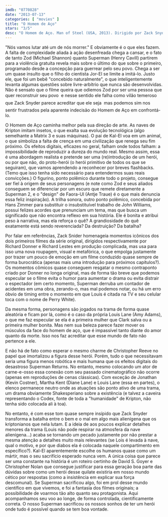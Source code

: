 ```yaml
---
imdb: "0770828"
date: "2013-07-13"
categories: [ "movies" ]
title: "O Homem de Aço"
stars: "3/5"
desc: "O Homem de Aço. Man of Steel (USA, 2013). Dirigido por Zack Snyder. Escrito por David S. Goyer, David S. Goyer, Christopher Nolan, Jerry Siegel, Joe Shuster. Com Henry Cavill, Amy Adams, Michael Shannon, Diane Lane, Russell Crowe, Antje Traue, Harry Lennix, Richard Schiff, Christopher Meloni."
---
```

"Nós vamos lutar até um de nós morrer." E obviamente é o que eles fazem. A falta de complexidade aliada à ação desenfreada chega a cansar, e o fato de tanto Zod (Michael Shannon) quanto Superman (Henry Cavill) partirem para a violência gratuita revela mais sobre o último do que sobre o primeiro, programado desde a concepção para guerrear pelo seu povo. Chega a ser um quase insulto que o filho do cientista Jor-El se limite a imitá-lo. Justo ele, que foi um bebê "concebido naturalmente", o que inteligentemente levanta algumas questões sobre livre-arbítrio que nunca são desenvolvidas. Não é sensato que o filme queira que odiemos Zod por ser uma pessoa que quer reconstruir seu povo  e nesse sentido ele falha como vilão temeroso que Zack Snyder parece acreditar que ele seja  mas podemos sim nos sentir frustrados pela aparente indecisão do Homem de Aço em confrontá-lo.

O Homem de Aço caminha melhor pela sua direção de arte. As naves de Kripton imitam insetos, o que exalta sua evolução tecnológica (algo semelhante a Matrix 3 e suas máquinas). O pai de Kal-El voa em um animal, o que simboliza a falta de crença em uma civilização que renega seu fim próximo. Os efeitos digitais, eficazes no geral, falham onde todos falham: a impossibilidade de reproduzir a dureza do mundo real. Mesmo assim, essa é uma abordagem realista e pretende ser uma (re)introdução de um herói, ou por que não, do proto-herói (o herói primitivo de todos os que se seguiram), que vamos aprendendo a reconhecer por breves flashbacks. (Temo que isso tenha sido necessário para entendermos suas reais convicções.) O figurino, ponto polêmico durante todo o projeto, consegue ser fiel à origem de seus personagens (e note como Zod e seus aliados conseguem se diferenciar por um escuro que remete diretamente a Superman 2, e o "design" de Faora-Ul (Antje Traue) é o que mais denuncia essa feliz inspiração). A trilha sonora, outro ponto polêmico, concebida por Hans Zimmer para substituir o insubstituível trabalho de John Williams, possui felizes acordes que prenunciam um tema, mas que busca um significado que não encontra reflexo em sua história. Ele é bonita e atribui peso à narrativa, mas ela reforça o quê? A grandiosidade do quê exatamente está sendo reverenciada? Da destruição? Da batalha?

Por falar em referências, Zack Snider homenageia momentos icônicos dos dois primeiros filmes da série original, dirigidos respectivamente por Richard Donner e Richard Lestes em produção complicada, mas usa para isso uma nova roupagem, visual e metafórica, o que empolga justamente por trazer um pouco de emoção em um filme conduzido quase sempre de forma burocrática (apenas mais uma introdução para próximos capítulos?). Os momentos cômicos quase conseguem resgatar o mesmo contraponto criado por Donner no longa original, mas de forma tão breve que podemos especular se o filme evita o humor para aumentar o drama ou evita distrair o espectador (em certo momento, Superman derruba um contador de acidentes em uma obra, zerando-o, mas mal podemos notar, ou há um erro óbvio de timing entre o momento em que Louis é citada na TV e seu celular toca com o nome de Perry White).

Da mesma forma, personagens são jogados na trama de forma quase aleatória e ficam por lá, como é o caso da própria Louis Lane (Amy Adams), o que me faz especular se ela é a primeira mulher que Clark salva ou a primeira mulher bonita. Mas nem sua beleza parece fazer mover os músculos da face do homem de aço, que é impassível tanto diante do amor quanto da morte. Isso nos faz acreditar que esse mundo de fato não pertence a ele.

E não há de fato como esperar o mesmo charme de Christopher Reeve no papel que imortalizou a figura desse herói. Porém, tudo o que necessitavam seria uma figura menos robótica e mais humana que os efeitos digitais do desastroso Superman Returns. No entanto, mesmo colocando um ator de carne-e-osso essa conexão com seu passado cinematográfico não ocorre (apenas em reproduções de cenas clássicas). Com exceção de Jonathan (Kevin Costner), Martha Kent (Diane Lane) e Louis Lane (essa en partes), o elenco permanece neutro onde as atuações são ponto ativo de uma trama, um drama obviamente Shakesperiano sobre a existência (e talvez a caveira representando o Codex, fonte de toda a "humanidade" de Kripton, não tenha sido colocada ali à toa).

No entanto, é com esse tom quase sempre insípido que Zack Snyder transforma a batalha entre o bem e o mal em algo mais alienígena que os kriptonianos que nela lutam. E a ideia de aos poucos explicar detalhes menores da trama (Louis não pode respirar na atmosfera da nave alienígena...) acaba se tornando um pecado justamente por não prestar a mesma atenção a detalhes muito mais relevantes (se Lois é levada à nave, qual o motivo, e por que diabos ela é colocada naquele compartimento em específico?). Kal-El aparentemente escolhe os humanos quase como um mártir, mas o seu sacrifício esperado nunca vem. A única coisa que parece ser uma constante na história é um roteiro certinho de David S. Goyer e Christopher Nolan que consegue justificar para essa geração boa parte das dúvidas sobre como um herói desse quilate existiria em nosso mundo cético por respostas (como a insistência em explicar sua força descomunal). Se Superman sacrificou algo, foi em prol desse mundo científico em que vivemos, e foi a fantasia dos filmes originais; a possibilidade de voarmos tão alto quanto seu protagonista. Aqui acompanhamos seu voo ao longe, de forma controlada, cientificamente correta. O nosso Superman sacrificou os nossos sonhos de ter um herói onde tudo é possível quando se tem boa vontade.

